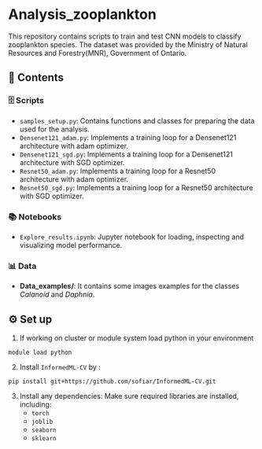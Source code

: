 # Analysis_zooplankton

This repository contains scripts to train and test CNN models to classify zooplankton species.
The dataset was provided by the Ministry of Natural Resources and Forestry(MNR), Government of Ontario.

## 📂 Contents
### 🗄️ Scripts
* `samples_setup.py`: Contains functions and classes for preparing the data used for the analysis. 
* `Densenet121_adam.py`: Implements a training loop for a Densenet121 architecture with adam optimizer.
* `Densenet121_sgd.py`: Implements a training loop for a Densenet121 architecture with SGD optimizer.
* `Resnet50_adam.py`:  Implements a training loop for a Resnet50 architecture with adam optimizer.
* `Resnet50_sgd.py`:  Implements a training loop for a Resnet50 architecture with SGD optimizer.
### 📚 Notebooks
* `Explore_results.ipynb`: Jupyter notebook for loading, inspecting and visualizing model performance.
### 📊 Data
* **Data_examples/**: It contains some images examples for the classes *Calanoid* and *Daphnia*.

## ⚙️ Set up
 1. If working on cluster or module system load python in your environment
```
module load python
```

 2. Install `InformedML-CV` by : 
```
pip install git+https://github.com/sofiar/InformedML-CV.git
```

3. Install any dependencies: Make sure required libraries are installed, including:
   * `torch`
   * `joblib`
   * `seaborn`
   * `sklearn`
   




